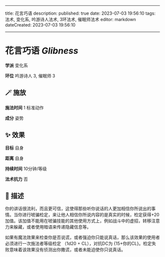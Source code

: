 
---
title: 花言巧语
description: 
published: true
date: 2023-07-03 19:56:10
tags: 法术, 变化系, 吟游诗人法术, 3环法术, 催眠师法术
editor: markdown
dateCreated: 2023-07-03 19:56:10

---

# **花言巧语** *Glibness*

**学派** 变化系 

**环位** 吟游诗人 3, 催眠师 3

## 🪄 施放

**施法时间** 1 标准动作

**成分** 姿势

## ✨ 效果 

**目标** 自身 

**距离** 自身  

**持续时间** 10分钟/等级 

**法术抗力** 否

## 📖 描述

你的讲话很流利，而且更可信，这使得那些听你说话的人更加相信你所说出的事情。当你进行唬骗检定，来让他人相信你所说内容的是真实的时候，检定获得+20加值。该加值不能用在唬骗技能的其他使用方式上，例如战斗中的虚招，转移注意力来躲藏，或者使用暗语来传递隐藏信息等。

如果有魔法效果来检查你是否说谎，或者强迫你只能说真话，那么该效果的使用者必须进行一次施法者等级检定 （1d20 + CL），对抗DC为 {15+你的CL}。检定失败意味着该效果没有侦测出你撒谎，或者未能迫使你只说真话。
    